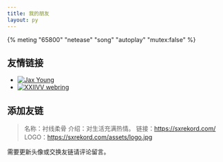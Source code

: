 ```yaml
---
title: 我的朋友
layout: py
---
```


{% meting "65800" "netease" "song" "autoplay" "mutex:false" %}

## 友情链接

- [![Jax Young](https://jaxvanyang.github.io/assets/images/avatar.png)](https://jaxvanyang.github.io/ "Jax Young")
- [![XXIIVV webring](https://webring.xxiivv.com/icon.black.svg)](https://webring.xxiivv.com/#random "XXIIVV webring")

## 添加友链

> 名称：衬线柔骨
> 介绍：对生活充满热情。
> 链接：https://sxrekord.com/
> LOGO：https://sxrekord.com/assets/logo.jpg

需要更新头像或交换友链请评论留言。